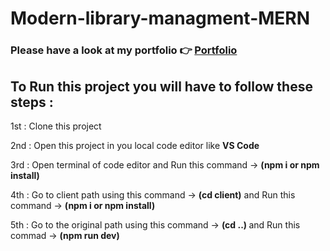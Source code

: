# Modern-library-managment-MERN
<h3> Please have a look at my portfolio 👉 <a href="https://portfolio-suryamani-kumar-byj5.onrender.com/">Portfolio</a></h3>

## To Run this project you will have to follow these steps :
<p>1st : Clone this project</p>
<p>2nd : Open this project in you local code editor like <b>VS Code</b></p>
<p>3rd : Open terminal of code editor and Run this command -> <b>(npm i or npm install)</b></p>
<p>4th : Go to client path using this command -> <b>(cd client)</b> and Run this command -> <b>(npm i or npm install)</b></p>
<p>5th : Go to the original path using this command -> <b> (cd ..) </b> and Run this commad -> <b>(npm run dev)</b></p>
